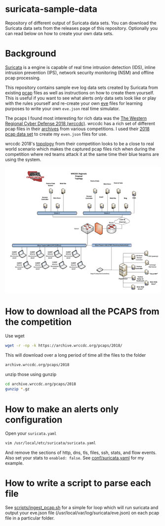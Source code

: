 # suricata-sample-data

Repository of different output of Suricata data sets. You can download the Suricata data sets
from the releases page of this repository. Optionally you can read below on how to create your
own data sets.

# Background

[Suricata](https://suricata-ids.org/) is a engine is capable of real
time intrusion detection (IDS), inline intrusion prevention (IPS), network
security monitoring (NSM) and offline pcap processing.

This repository contains sample eve log data sets created by Suricata from
existing [pcap](https://en.wikipedia.org/wiki/Pcap) files as well as instructions
on how to create them yourself. This is useful if you want to see what alerts
_only_ data sets look like or play with the rules yourself and re-create your
own [eve](https://suricata.readthedocs.io/en/suricata-4.1.2/output/eve/eve-json-output.html)
files for learning purposes to write your own `eve.json` real time simulator.

The pcaps I found most interesting for rich data was the
[The Western Regional Cyber Defense 2018 (wrccdc)](http://www.wrccdc.org/). wrccdc has a rich set of
different pcap files in their [archives](https://archive.wrccdc.org/) from various
competitions. I used their [2018 pcap data set](https://archive.wrccdc.org/pcaps/2018/) to
create my `even.json` files for use.

wrccdc 2018's [topology](https://archive.wrccdc.org/images/2018/wrccdc2018-topology.pdf) from their
competition looks to be a close to real world scenario which makes the captured pcap files
rich when during the competition where red teams attack it at the same time their blue teams are using the system.

![topology](img/wrccdc2018-topology.png?raw=true)

# How to download all the PCAPS from the competition

Use wget

```sh
wget -r -np -k https://archive.wrccdc.org/pcaps/2018/
```

This will download over a long period of time all the files to the folder

```sh
archive.wrccdc.org/pcaps/2018
```

unzip those using gunzip

```sh
cd archive.wrccdc.org/pcaps/2018
gunzip *.gz
```

# How to make an alerts only configuration

Open your `suricata.yaml`

```sh
vim /usr/local/etc/suricata/suricata.yaml
```

And remove the sections of http, dns, tls, files, ssh, stats, and flow events. Also set your
stats to `enabled: false`. See [conf/suricata.yaml](conf/suricata.yaml) for my example.

# How to write a script to parse each file

See [scripts/ingest_pcap.sh](scripts/ingest_pcap.sh) for a simple for loop which will run suricata
and output your eve.json file (/usr/local/var/log/suricata/eve.json) on each pcap file in a particular folder.
